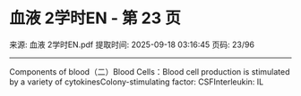 # 血液 2学时EN - 第 23 页

来源: 血液 2学时EN.pdf
提取时间: 2025-09-18 03:16:45
页码: 23/96

---

Components of blood（二）Blood Cells：Blood cell production is stimulated by a variety of cytokinesColony-stimulating factor: CSFInterleukin: IL